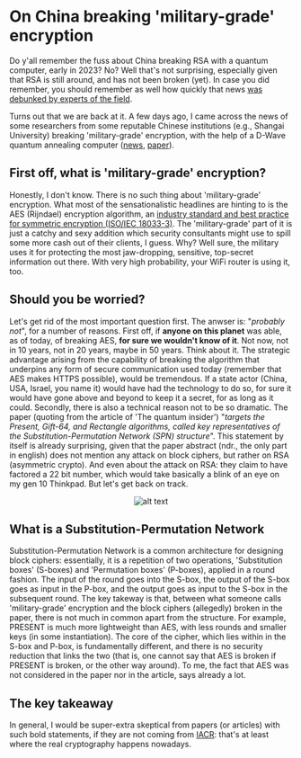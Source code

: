 # On China breaking 'military-grade' encryption
Do y'all remember the fuss about China breaking RSA with a quantum computer, early in 2023? No? Well that's not surprising, especially given that RSA is still around, and has not been broken (yet). In case you did remember, you should remember as well how quickly that news [was debunked by experts of the field](https://scottaaronson.blog/?p=6957).

Turns out that we are back at it. A few days ago, I came across the news of some researchers from some reputable Chinese institutions (e.g., Shangai University) breaking 'military-grade' encryption, with the help of a D-Wave quantum annealing computer ([news](https://thequantuminsider.com/2024/10/11/chinese-scientists-report-using-quantum-computer-to-hack-military-grade-encryption/), [paper](http://cjc.ict.ac.cn/online/onlinepaper/wc-202458160402.pdf)).

## First off, what is 'military-grade' encryption?
Honestly, I don't know. There is no such thing about 'military-grade' encryption. What most of the sensationalistic headlines are hinting to is the AES (Rijndael) encryption algorithm, an [industry standard and best practice for symmetric encryption (ISO/IEC 18033-3)](https://www.iso.org/standard/54531.html). The 'military-grade' part of it is just a catchy and sexy addition which security consultants might use to spill some more cash out of their clients, I guess. Why? Well sure, the military uses it for protecting the most jaw-dropping, sensitive, top-secret information out there. With very high probability, your WiFi router is using it, too.

## Should you be worried?
Let's get rid of the most important question first. The anwser is: "*probably not*", for a number of reasons.
First off, if **anyone on this planet** was able, as of today, of breaking AES, **for sure we wouldn't know of it**. Not now, not in 10 years, not in 20 years, maybe in 50 years. Think about it. The strategic advantage arising from the capability of breaking the algorithm that underpins any form of secure communication used today (remember that AES makes HTTPS possible), would be tremendous. If a state actor (China, USA, Israel, you name it) would have had the technology to do so, for sure it would have gone above and beyond to keep it a secret, for as long as it could.
Secondly, there is also a technical reason not to be so dramatic. The paper (quoting from the article of 'The quantum insider') "*targets the Present, Gift-64, and Rectangle algorithms, called key representatives of the Substitution-Permutation Network (SPN) structure*". This statement by itself is already surprising, given that the paper abstract (ndr., the only part in english) does not mention any attack on block ciphers, but rather on RSA (asymmetric crypto). And even about the attack on RSA: they claim to have factored a 22 bit number, which would take basically a blink of an eye on my gen 10 Thinkpad. But let's get back on track.

<div style="text-align: center;">
  <img src="/assets/images/spn.jpg" alt="alt text" title="Substitution-Permutation Network" />
</div>

## What is a Substitution-Permutation Network
Substitution-Permutation Network is a common architecture for designing block ciphers: essentially, it is a repetition of two operations, 'Substitution boxes' (S-boxes) and 'Permutation boxes' (P-boxes), applied in a round fashion. The input of the round goes into the S-box, the output of the S-box goes as input in the P-box, and the output goes as input to the S-box in the subsequent round.
The key takeway is that, between what someone calls 'military-grade' encryption and the block ciphers (allegedly) broken in the paper, there is not much in common apart from the structure. For example, PRESENT is much more lightweight than AES, with less rounds and smaller keys (in some instantiation). The core of the cipher, which lies within in the S-box and P-box, is fundamentally different, and there is no security reduction that links the two (that is, one cannot say that AES is broken if PRESENT is broken, or the other way around). To me, the fact that AES was not considered in the paper nor in the article, says already a lot.

## The key takeaway
In general, I would be super-extra skeptical from papers (or articles) with such bold statements, if they are not coming from [IACR](https://iacr.org/): that's at least where the real cryptography happens nowadays.